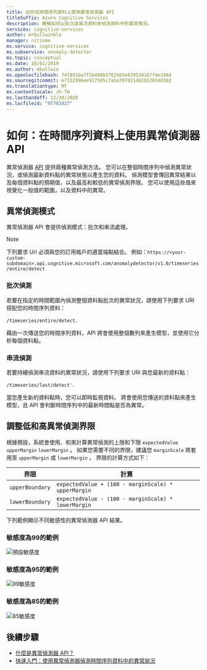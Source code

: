 ```yaml
---
title: 如何在時間序列資料上使用異常偵測器 API
titleSuffix: Azure Cognitive Services
description: 瞭解如何以批次或串流資料來偵測資料中的異常情況。
services: cognitive-services
author: mrbullwinkle
manager: nitinme
ms.service: cognitive-services
ms.subservice: anomaly-detector
ms.topic: conceptual
ms.date: 10/01/2019
ms.author: mbullwin
ms.openlocfilehash: 74f891ba7f5b400b5782565e670539167f4e2464
ms.sourcegitcommit: e7152996ee917505c7aba707d214b2b520348302
ms.translationtype: MT
ms.contentlocale: zh-TW
ms.lasthandoff: 12/20/2020
ms.locfileid: "97703427"
---
```

# <a name="how-to-use-the-anomaly-detector-api-on-your-time-series-data"></a>如何：在時間序列資料上使用異常偵測器 API  

異常偵測器 [API](https://westus2.dev.cognitive.microsoft.com/docs/services/AnomalyDetector/operations/post-timeseries-entire-detect) 提供兩種異常偵測方法。 您可以在整個時間序列中偵測異常狀況，或偵測最新資料點的異常狀態以產生您的資料。 偵測模型會傳回異常結果以及每個資料點的預期值，以及最高和較低的異常偵測界限。 您可以使用這些值來視覺化一般值的範圍，以及資料中的異常。

## <a name="anomaly-detection-modes"></a>異常偵測模式 

異常偵測器 API 會提供偵測模式：批次和串流處理。

> [!NOTE]
> 下列要求 Url 必須與您的訂用帳戶的適當端點結合。 例如：`https://<your-custom-subdomain>.api.cognitive.microsoft.com/anomalydetector/v1.0/timeseries/entire/detect`


### <a name="batch-detection"></a>批次偵測

若要在指定的時間範圍內偵測整個資料點批次的異常狀況，請使用下列要求 URI 搭配您的時間序列資料： 

`/timeseries/entire/detect`. 

藉由一次傳送您的時間序列資料，API 將會使用整個數列來產生模型，並使用它分析每個資料點。  

### <a name="streaming-detection"></a>串流偵測

若要持續偵測串流資料的異常狀況，請使用下列要求 URI 與您最新的資料點： 

`/timeseries/last/detect'`. 

當您產生新的資料點時，您可以即時監視資料。 將會使用您傳送的資料點來產生模型，且 API 會判斷時間序列中的最新時間點是否為異常。

## <a name="adjusting-lower-and-upper-anomaly-detection-boundaries"></a>調整低和高異常偵測界限

根據預設，系統會使用、和來計算異常偵測的上限和下限 `expectedValue` `upperMargin` `lowerMargin` 。 如果您需要不同的界限，建議您 `marginScale` 將套用至 `upperMargin` 或 `lowerMargin` 。 界限的計算方式如下：

|界限  |計算  |
|---------|---------|
|`upperBoundary` | `expectedValue + (100 - marginScale) * upperMargin`        |
|`lowerBoundary` | `expectedValue - (100 - marginScale) * lowerMargin`        |

下列範例顯示不同敏感性的異常偵測器 API 結果。

### <a name="example-with-sensitivity-at-99"></a>敏感度為99的範例

![預設敏感度](../media/sensitivity_99.png)

### <a name="example-with-sensitivity-at-95"></a>敏感度為95的範例

![99敏感度](../media/sensitivity_95.png)

### <a name="example-with-sensitivity-at-85"></a>敏感度為85的範例

![85敏感度](../media/sensitivity_85.png)

## <a name="next-steps"></a>後續步驟

* [什麼是異常偵測器 API？](../overview.md)
* [快速入門：使用異常偵測器偵測時間序列資料中的異常狀況](../quickstarts/client-libraries.md)
